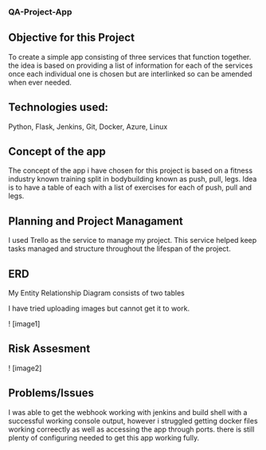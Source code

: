 ### QA-Project-App
## Objective for this Project

To create a simple app consisting of three services that function together. the idea is based on providing a list of information for each of the services once each individual one is chosen but are interlinked so can be amended when ever needed.

## Technologies used:

Python, Flask, Jenkins, Git, Docker, Azure, Linux

## Concept of the app

The concept of the app i have chosen for this project is based on a fitness industry known training split in bodybuilding known as push, pull, legs. Idea is to have a table of each with a list of exercises for each of push, pull and legs.

## Planning and Project Managament

I used Trello as the service to manage my project. This service helped keep tasks managed and structure throughout the lifespan of the project.

## ERD

My Entity Relationship Diagram consists of two tables 

I have tried uploading images but cannot get it to work.

! [image1] 

## Risk Assesment

! [image2] 

## Problems/Issues

I was able to get the webhook working with jenkins and build shell with a successful working console output, however i struggled getting docker files working correectly as well as accessing the app through ports. there is still plenty of configuring needed to get this app working fully. 
